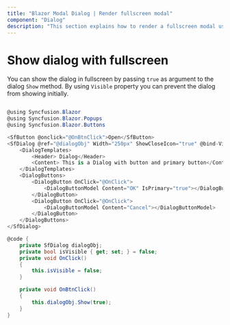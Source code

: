 ```yaml
---
title: "Blazor Modal Dialog | Render fullscreen modal"
component: "Dialog"
description: "This section explains how to render a fullscreen modal using the Blazor Dialog by extending its scale 100% to the document's width and height."
---
```


# Show dialog with fullscreen

You can show the dialog in fullscreen by passing `true` as argument to the dialog `Show` method. By using `Visible` property you can prevent the dialog from showing initially.

```csharp

@using Syncfusion.Blazor
@using Syncfusion.Blazor.Popups
@using Syncfusion.Blazor.Buttons

<SfButton @onclick="@OnBtnClick">Open</SfButton>
<SfDialog @ref="@dialogObj" Width="250px" ShowCloseIcon="true" @bind-Visible="@isVisible">
    <DialogTemplates>
        <Header> Dialog</Header>
        <Content> This is a Dialog with button and primary button</Content>
    </DialogTemplates>
    <DialogButtons>
        <DialogButton OnClick="@OnClick">
            <DialogButtonModel Content="OK" IsPrimary="true"></DialogButtonModel>
        </DialogButton>
        <DialogButton OnClick="@OnClick">
            <DialogButtonModel Content="Cancel"></DialogButtonModel>
        </DialogButton>
    </DialogButtons>
</SfDialog>

@code {
    private SfDialog dialogObj;
    private bool isVisible { get; set; } = false;
    private void OnClick()
    {
        this.isVisible = false;
    }

    private void OnBtnClick()
    {
        this.dialogObj.Show(true);
    }
}

```
